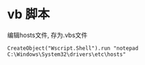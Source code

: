 # vb  脚本

 编辑hosts文件, 存为.vbs文件

	CreateObject("Wscript.Shell").run "notepad  C:\Windows\System32\drivers\etc\hosts"
